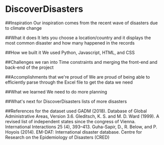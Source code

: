 # DiscoverDisasters

##Inspiration
Our inspiration comes from the recent wave of disasters due to climate change

##What it does
It lets you choose a location/country and it displays the most common disaster and how many happened in the records

##How we built it
We used Python, Javascript, HTML, and CSS

##Challenges we ran into
Time constraints and merging the front-end and back-end of the project

##Accomplishments that we're proud of
We are proud of being able to efficiently parse through the Excel file to get the data we need

##What we learned
We need to do more planning

##What's next for DiscoverDisasters
lists of more disasters

##References for the dataset used 
GADM (2018). Database of Global Administrative Areas, Version 3.6. Gleditsch, K. S. and M. D. Ward (1999). A revised list of independent states since the congress of Vienna. International Interactions 25 (4), 393–413. Guha-Sapir, D., R. Below, and P. Hoyois (2014). EM-DAT: International disaster database. Centre for Research on the Epidemiology of Disasters (CRED)
